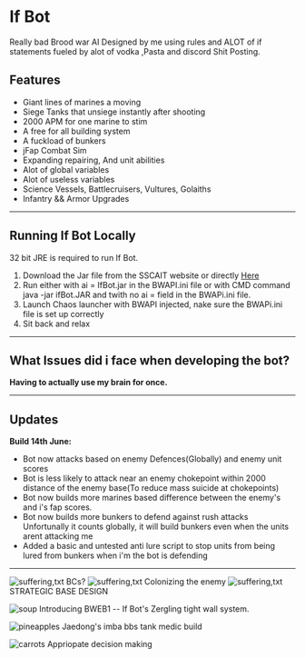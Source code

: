 
<h1>If Bot</h1>

Really bad Brood war AI Designed by me using rules and ALOT of if statements fueled by alot of vodka ,Pasta and discord Shit Posting.

<h2><b>Features</b></h2>


* Giant lines of marines a moving
* Siege Tanks that unsiege instantly after shooting
* 2000 APM for one marine to stim
* A free for all building system 
* A fuckload of bunkers
* jFap Combat Sim
* Expanding repairing, And unit abilities
* Alot of global variables
* Alot of useless variables
* Science Vessels, Battlecruisers, Vultures, Golaiths
* Infantry && Armor Upgrades

<hr />

<h2>Running If Bot Locally</h2>

32 bit JRE is required to run If Bot.

1. Download the Jar file from the SSCAIT website or directly [Here](https://sscaitournament.com/bot_binary.php?bot=If+Bot)
2. Run either with ai = IfBot.jar in the BWAPI.ini file or with CMD command java -jar ifBot.JAR and twith no ai = field in the BWAPi.ini file.
3. Launch Chaos launcher with BWAPI injected, nake sure the BWAPi.ini file is set up correctly
4. Sit back and relax

<hr />

<h2>What Issues did i face when developing the bot?</h2>
<strong>Having to actually use my brain for once.</strong>

<hr />

<h2>Updates</h2>

<b>Build 14th June:</b>

* Bot now attacks based on enemy Defences(Globally) and enemy unit scores
* Bot is less likely to attack near an enemy chokepoint within 2000 distance of the enemy base(To reduce mass suicide at chokepoints)
* Bot now builds more marines based difference between the enemy's and i's fap scores.
* Bot now builds more bunkers to defend against rush attacks
Unfortunally it counts globally, it will build bunkers even when the units arent attacking me
* Added a basic and untested anti lure script to stop units from being lured from bunkers when i'm the bot is defending

<hr />



![suffering,txt](https://i.imgur.com/Xo422hY.gif)
BCs?
![suffering,txt](https://i.imgur.com/KkulnQg.gif)
Colonizing the enemy
![suffering,txt](https://i.imgur.com/LahNhaL.gif)
STRATEGIC BASE DESIGN

![soup](https://i.imgur.com/bCd8VUn.gif)
Introducing BWEB1 -- If Bot's Zergling tight wall system.

![pineapples](https://i.imgur.com/vtKL4SK.gif)
Jaedong's imba bbs tank medic build

![carrots](https://i.imgur.com/VKQCH4R.gif)
Appriopate decision making 


